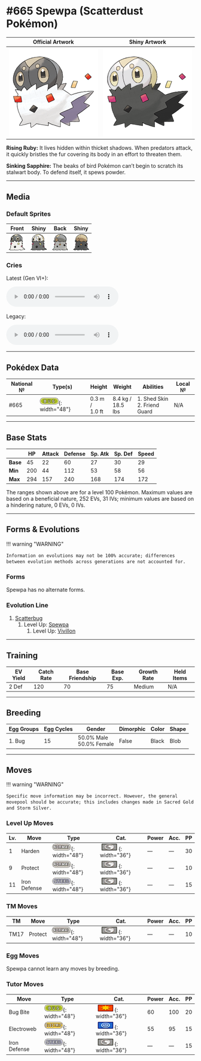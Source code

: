# #665 Spewpa (Scatterdust Pokémon)

| Official Artwork | Shiny Artwork |
|------------------|---------------|
| ![Official Artwork](../assets/sprites/spewpa/official.png "Spewpa") | ![Shiny Artwork](../assets/sprites/spewpa/official_shiny.png "Spewpa") |

**Rising Ruby:** It lives hidden within thicket shadows. When predators attack, it quickly bristles the fur covering its body in an effort to threaten them.

**Sinking Sapphire:** The beaks of bird Pokémon can’t begin to scratch its stalwart body. To defend itself, it spews powder.

---

## Media

### Default Sprites

| Front | Shiny | Back | Shiny |
|-------|-------|------|-------|
| ![Spewpa](../assets/sprites/spewpa/front.gif "Spewpa: The beaks of bird Pokémon can’t begin to scratch its stalwart body. To defend itself, it spews powder.") | ![Spewpa](../assets/sprites/spewpa/front_shiny.gif "Spewpa: The beaks of bird Pokémon can’t begin to scratch its stalwart body. To defend itself, it spews powder.") | ![Spewpa](../assets/sprites/spewpa/back.gif "Spewpa: The beaks of bird Pokémon can’t begin to scratch its stalwart body. To defend itself, it spews powder.") | ![Spewpa](../assets/sprites/spewpa/back_shiny.gif "Spewpa: The beaks of bird Pokémon can’t begin to scratch its stalwart body. To defend itself, it spews powder.") |

### Cries

Latest (Gen VI+):

<audio controls>
<source src='../../assets/cries/spewpa/latest.ogg' type='audio/ogg'>
  Your browser does not support the audio element.
</audio>

Legacy:

<audio controls>
<source src='../../assets/cries/spewpa/legacy.ogg' type='audio/ogg'>
  Your browser does not support the audio element.
</audio>

---

## Pokédex Data

| National № | Type(s) | Height | Weight | Abilities | Local № |
|------------|---------|--------|--------|-----------|---------|
| #665 | ![bug](../assets/types/bug.png "Bug"){: width="48"} | 0.3 m /<br>1.0 ft | 8.4 kg /<br>18.5 lbs | 1. <span class="tooltip" title="The Pokémon may heal its own status conditions.">Shed Skin</span><br>2. <span class="tooltip" title="Reduces damage done to allies.">Friend Guard</span> | N/A |

---

## Base Stats
|   | HP | Attack | Defense | Sp. Atk | Sp. Def | Speed |
|---|----|--------|---------|---------|---------|-------|
| **Base** | 45 | 22 | 60 | 27 | 30 | 29 |
| **Min** | 200 | 44 | 112 | 53 | 58 | 56 |
| **Max** | 294 | 157 | 240 | 168 | 174 | 172 |

The ranges shown above are for a level 100 Pokémon. Maximum values are based on a beneficial nature, 252 EVs, 31 IVs; minimum values are based on a hindering nature, 0 EVs, 0 IVs.

---

## Forms & Evolutions

!!! warning "WARNING"

    Information on evolutions may not be 100% accurate; differences between evolution methods across generations are not accounted for.

### Forms

Spewpa has no alternate forms.

### Evolution Line

1. [Scatterbug](scatterbug.md/)
    1. Level Up: [Spewpa](spewpa.md/)
        1. Level Up: [Vivillon](vivillon.md/)





---

## Training

| EV Yield | Catch Rate | Base Friendship | Base Exp. | Growth Rate | Held Items |
|----------|------------|-----------------|-----------|-------------|------------|
| 2 Def | 120 | 70 | 75 | Medium | N/A |

---

## Breeding

| Egg Groups | Egg Cycles | Gender | Dimorphic | Color | Shape |
|------------|------------|--------|-----------|-------|-------|
| 1. Bug | 15 | 50.0% Male<br>50.0% Female | False | Black | Blob |

---

## Moves

!!! warning "WARNING"

    Specific move information may be incorrect. However, the general movepool should be accurate; this includes changes made in Sacred Gold and Storm Silver.

### Level Up Moves

| Lv. | Move | Type | Cat. | Power | Acc. | PP |
| --- | --- | --- | --- | --- | --- | --- |
| 1 | <span class="tooltip" title="The user stiffens all the muscles in its body to raise its Defense stat.">Harden</span> | ![normal](../assets/types/normal.png "Normal"){: width="48"} | ![status](../assets/move_category/status.png "Status"){: width="36"} | — | — | 30 |
| 9 | <span class="tooltip" title="Enables the user to evade all attacks. Its chance of failing rises if it is used in succession.">Protect</span> | ![normal](../assets/types/normal.png "Normal"){: width="48"} | ![status](../assets/move_category/status.png "Status"){: width="36"} | — | — | 10 |
| 11 | <span class="tooltip" title="The user hardens its body’s surface like iron, sharply raising its Defense stat.">Iron Defense</span> | ![steel](../assets/types/steel.png "Steel"){: width="48"} | ![status](../assets/move_category/status.png "Status"){: width="36"} | — | — | 15 |

### TM Moves

| TM | Move | Type | Cat. | Power | Acc. | PP |
| --- | --- | --- | --- | --- | --- | --- |
| TM17 | <span class="tooltip" title="Enables the user to evade all attacks. Its chance of failing rises if it is used in succession.">Protect</span> | ![normal](../assets/types/normal.png "Normal"){: width="48"} | ![status](../assets/move_category/status.png "Status"){: width="36"} | — | — | 10 |

### Egg Moves

Spewpa cannot learn any moves by breeding.
### Tutor Moves

| Move | Type | Cat. | Power | Acc. | PP |
| --- | --- | --- | --- | --- | --- |
| <span class="tooltip" title="The user bites the target. If the target is holding a Berry, the user eats it and gains its effect.">Bug Bite</span> | ![bug](../assets/types/bug.png "Bug"){: width="48"} | ![physical](../assets/move_category/physical.png "Physical"){: width="36"} | 60 | 100 | 20 |
| <span class="tooltip" title="The user attacks and captures opposing Pokémon using an electric net. This lowers their Speed stat.">Electroweb</span> | ![electric](../assets/types/electric.png "Electric"){: width="48"} | ![special](../assets/move_category/special.png "Special"){: width="36"} | 55 | 95 | 15 |
| <span class="tooltip" title="The user hardens its body’s surface like iron, sharply raising its Defense stat.">Iron Defense</span> | ![steel](../assets/types/steel.png "Steel"){: width="48"} | ![status](../assets/move_category/status.png "Status"){: width="36"} | — | — | 15 |


